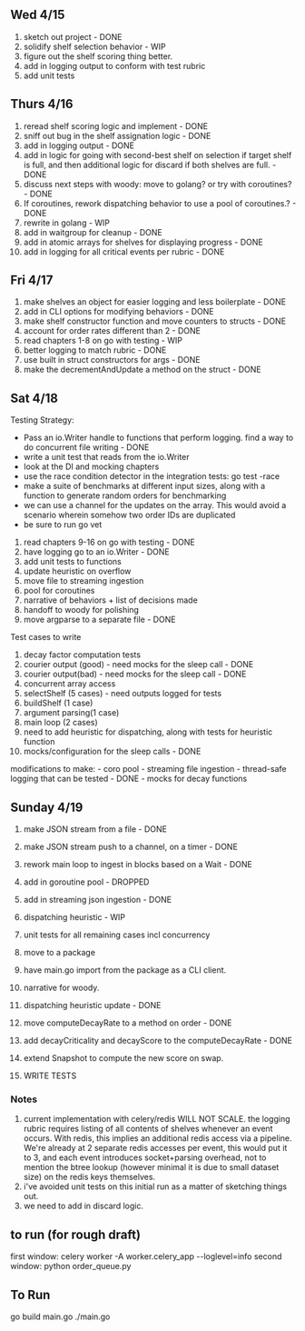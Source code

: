 
## Wed 4/15

1. sketch out project - DONE
2. solidify shelf selection behavior - WIP
3. figure out the shelf scoring thing better.
4. add in logging output to conform with test rubric
5. add unit tests

## Thurs 4/16 

1. reread shelf scoring logic and implement - DONE
2. sniff out bug in the shelf assignation logic - DONE
3. add in logging output - DONE
4. add in logic for going with second-best shelf on selection if target shelf is full, and then additional logic for discard if both shelves are full. - DONE
5. discuss next steps with woody: move to golang? or try with coroutines? - DONE
6. If coroutines, rework dispatching behavior to use a pool of coroutines.? - DONE
7. rewrite in golang - WIP
8. add in waitgroup for cleanup - DONE
9. add in atomic arrays for shelves for displaying progress - DONE
10. add in logging for all critical events per rubric - DONE

## Fri 4/17

1. make shelves an object for easier logging and less boilerplate - DONE
2. add in CLI options for modifying behaviors - DONE
3. make shelf constructor function and move counters to structs  - DONE
4. account for order rates different than 2 - DONE
5. read chapters 1-8 on go with testing - WIP
6. better logging to match rubric - DONE
7. use built in struct constructors for args - DONE
8. make the decrementAndUpdate a method on the struct - DONE

## Sat 4/18

Testing Strategy:

- Pass an io.Writer handle to functions
that perform logging. find a way to do concurrent file writing - DONE
- write a unit test that reads from the io.Writer
- look at the DI and mocking chapters
- use the race condition detector in the integration tests: go test -race
- make a suite of benchmarks at different input sizes, along with a function to generate random orders for benchmarking
- we can use a channel for the updates on the array. This would avoid a scenario wherein somehow two order IDs are duplicated
- be sure to run go vet
1. read chapters 9-16 on go with testing - DONE
2. have logging go to an io.Writer - DONE
3. add unit tests to functions
4. update heuristic on overflow
5. move file to streaming ingestion
6. pool for coroutines
7. narrative of behaviors + list of decisions made
8. handoff to woody for polishing
9. move argparse to a separate file - DONE

Test cases to write

1. decay factor computation tests
2. courier output (good) - need mocks for the sleep call - DONE
3. courier output(bad) - need mocks for the sleep call - DONE
4. concurrent array access
5. selectShelf (5 cases) - need outputs logged for tests
6. buildShelf (1 case)
7. argument parsing(1 case)
8. main loop (2 cases)
9. need to add heuristic for dispatching, along with tests for heuristic function
10. mocks/configuration for the sleep calls - DONE

modifications to make:
	- coro pool
	- streaming file ingestion
	- thread-safe logging that can be tested - DONE
	- mocks for decay functions

## Sunday 4/19

1. make JSON stream from a file - DONE
2. make JSON stream push to a channel, on a timer - DONE
3. rework main loop to ingest in blocks based on a Wait - DONE

1. add in goroutine pool - DROPPED
2. add in streaming json ingestion - DONE
3. dispatching heuristic - WIP
5. unit tests for all remaining cases incl concurrency
6. move to a package
7. have main.go import from the package as a CLI client.
8. narrative for woody.

1. dispatching heuristic update - DONE
2. move computeDecayRate to a method on order - DONE
3. add decayCriticality and decayScore to the computeDecayRate - DONE
4. extend Snapshot to compute the new score on swap.
4. WRITE TESTS


### Notes

1. current implementation with celery/redis WILL NOT SCALE. the logging rubric requires listing
of all contents of shelves whenever an event occurs. With redis, this implies an additional redis
access via a pipeline. We're already at 2 separate redis accesses per event, this would put it to 3,
and each event introduces socket+parsing overhead, not to mention the btree lookup (however minimal it is
due to small dataset size) on the redis keys themselves.
2. i've avoided unit tests on this initial run as a matter of sketching things out.
3. we need to add in discard logic.

## to run (for rough draft)

first window:
celery worker -A worker.celery_app --loglevel=info
second window:
python order_queue.py

## To Run

go build main.go
./main.go 

